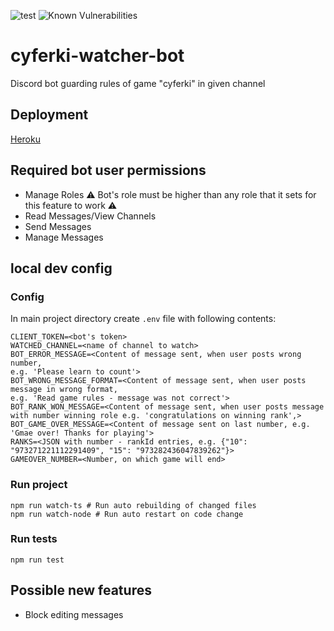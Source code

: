 ![test](https://github.com/Kryszak/cyferki-watcher-bot/actions/workflows/github-actions.yml/badge.svg)
![Known Vulnerabilities](https://snyk.io/test/github/Kryszak/cyferki-watcher-bot/badge.svg)

# cyferki-watcher-bot
Discord bot guarding rules of game "cyferki" in given channel

## Deployment
[Heroku](https://dashboard.heroku.com/apps/cyferki-watcher-bot)

## Required bot user permissions
- Manage Roles :warning: Bot's role must be higher than any role that it sets for this feature to work ⚠️
- Read Messages/View Channels
- Send Messages
- Manage Messages

## local dev config
### Config
In main project directory create `.env` file with following contents:
```
CLIENT_TOKEN=<bot's token>
WATCHED_CHANNEL=<name of channel to watch>
BOT_ERROR_MESSAGE=<Content of message sent, when user posts wrong number, 
e.g. 'Please learn to count'>
BOT_WRONG_MESSAGE_FORMAT=<Content of message sent, when user posts message in wrong format, 
e.g. 'Read game rules - message was not correct'>
BOT_RANK_WON_MESSAGE=<Content of message sent, when user posts message with number winning role e.g. 'congratulations on winning rank',>
BOT_GAME_OVER_MESSAGE=<Content of message sent on last number, e.g. 'Gmae over! Thanks for playing'>
RANKS=<JSON with number - rankId entries, e.g. {"10": "973271221112291409", "15": "973282436047839262"}> 
GAMEOVER_NUMBER=<Number, on which game will end>
```

### Run project
```
npm run watch-ts # Run auto rebuilding of changed files
npm run watch-node # Run auto restart on code change
```

### Run tests
```npm run test```

## Possible new features
- Block editing messages
